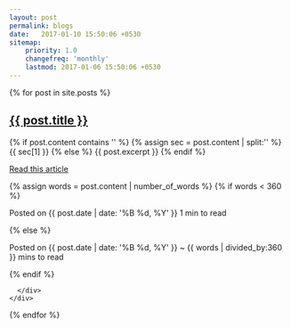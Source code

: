 ```yaml
---
layout: post
permalink: blogs
date:   2017-01-10 15:50:06 +0530
sitemap:
    priority: 1.0
    changefreq: 'monthly'
    lastmod: 2017-01-06 15:50:06 +0530
---
```


<div class="panel-group" id="accordion" role="tablist" aria-multiselectable="true">
{% for post in site.posts %}
  <div class="panel panel-default post-preview">
        <a role="button" data-toggle="collapse" data-parent="#accordion" href="#collapse{{ post.permalink }}" aria-expanded="true" aria-controls="collapse{{ post.permalink }}">
          <div class="panel-heading post-preview" role="tab" id="heading{{ post.permalink }}">
          <h2 class="panel-title post-title">
              {{ post.title }}
          </h2>
          </div>
        </a>
    <div id="collapse{{ post.permalink }}" class="panel-collapse collapse" role="tabpanel" aria-labelledby="heading{{ post.permalink }}">
      <div class="panel-body post-preview">
            {% if post.content contains '<!--more-->' %}
             {% assign sec = post.content | split:'<!--more-->' %}
             {{ sec[1] }}
            {% else %}
             {{ post.excerpt }}
            {% endif %}
          <p class="readmore">
            <a href="{{ post.url }}" target="_blank">
              Read this article <i class="glyphicon glyphicon-chevron-right" aria-hidden="true"></i>
            </a>
          </p>
          {% assign words = post.content | number_of_words %}
            {% if words < 360 %}
              <p class="post-meta">
                <span class="pull-left">Posted on {{ post.date | date: '%B %d, %Y' }}</span>
                <span class="pull-right">1 min to read</span>
              </p>
            {% else %}
              <p class="post-meta">
                <span class="pull-left">Posted on {{ post.date | date: '%B %d, %Y' }}</span>
                <sapn class="pull-right">~ {{ words | divided_by:360 }} mins to read</span>
              </p>
              <div class="clearfix"></div>
            {% endif %}

      </div>
    </div>
  </div>
{% endfor %}
</div>
